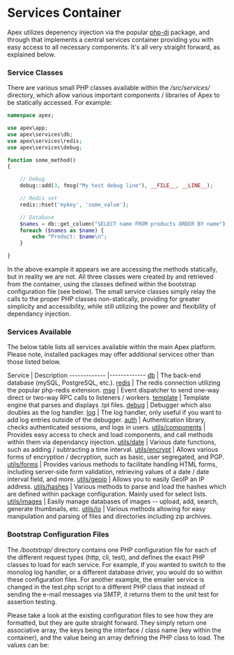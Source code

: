 
# Services Container

Apex utilizes depenency injection via the popular [php-di](https://php-di.org/) package, and through that
implements a central services container providing you with easy access to all necessary components.  It's all
very straight forward, as explained below.


### Service Classes

There are various small PHP classes available within the */src/services/* directory, which allow various
important components / libraries of Apex to be statically accessed.  For example:

~~~php
namespace apex;

use apex\app;
use apex\services\db;
use apex\services\redis;
use apex\services\debug;

function some_method()
{

    // Debug
    debug::add(3, fmsg("My test debug line"), __FILE__, __LINE__);

    // Redis set
    redis::hset('mykey', 'some_value');

    // Database
    $names = db::get_column("SELECT name FROM products ORDER BY name");
    foreach ($names as $name) {
        echo "Product: $name\n";
    }

}
~~~

In the above example it appears we are accessing the methods statically, but in reality we are not.  All three
classes were created by and retrieved from the container, using the classes defined within the bootstrap
configuration file (see below).  The small service classes simply relay the calls to the proper PHP classes
non-statically, providing for greater simplicity and accessibility, while still utilizing the power and
flexibility of dependancy injection.


### Services Available

The below table lists all services available within the main Apex platform.  Please note, installed packages
may offer additional services other than those listed below.

Service | Description ------------- |------------- [db](database.md) | The back-end database (mySQL,
PostgreSQL, etc.). [redis](redis.md) | The redis connection utilizing the popular php-redis extension.
[msg](event_dispatchers.md) | Event dispatcher to send one-way direct or two-way RPC calls to listeners /
workers. [template](https://apex-platform.org/api/classes/apex.app.web.template.html) | Template engine that
parses and displays .tpl files. [debug](https://apex-platform.org/api/classes/apex.app.sys.debug.html) |
Debugger which also doubles as the log handler.
[log](https://apex-platform.org/api/classes/apex.app.sys.log.html) | The log handler, only useful if you want
to add log entries outside of the debugger.
[auth](https://apex-platform.org/api/classes/apex.app.sys.auth.html) | Authentication library, checks
authenticated sessions, and logs in users.
[utils/components](https://apex-platform.org/api/classes/apex.app.sys.components.html) | Provides easy access
to check and load components, and call methods within them via dependancy injection.
[utils/date](https://apex-platform.org/api/classes/apex.app.utils.date.html) | Various date functions, such as
adding / subtracting a time interval.
[utils/encrypt](https://apex-platform.org/api/classes/apex.app.sys.encrypt.html) | Allows various forms of
encryption / decryption, such as basic, user segregated, and PGP.
[utils/forms](https://apex-platform.org/api/classes/apex.app.utils.forms.html) | Provides various methods to
facilitate handling HTML forms, including server-side form validation, retrieving values of a date / date
interval field, and more. [utils/geoip](https://apex-platform.org/api/classes/apex.app.utils.geoip.html) |
Allows you to easily GeoIP an IP address.
[utils/hashes](https://apex-platform.org/api/classes/apex.app.utils.hashes.html) | Various methods to parse
and load the hashes which are defined within package configuration. Mainly used for select lists.
[utils/images](https://apex-platform.org/api/classes/apex.app.utils.images.html) | Easily manage databases of
images -- upload, add, search, generate thumbnails, etc.
[utils/io](https://apex-platform.org/api/classes/apex.app.io.io.html) | Various methods allowing for easy
manipulation and parsing of files and directories including zip archives.


### Bootstrap Configuration Files

The */bootstrap/* directory contains one PHP configuration file for each of the different request types (http,
cli, test), and defines the exact PHP classes to load for each service.  For example, if you wanted to switch
to the monolog log handler, or a different database driver, you would do so within these configuration files.
For another example, the emailer service is changed in the test.php script to a different PHP class that
instead of sending the e-mail messages via SMTP, it returns them to the unit test for assertion testing.

Please take a look at the existing configuration files to see how they are formatted, but they are quite
straight forward.  They simply return one associative array, the keys being the interface / class name (key
within the container), and the value being an array defining the PHP class to load.  The values can be:




